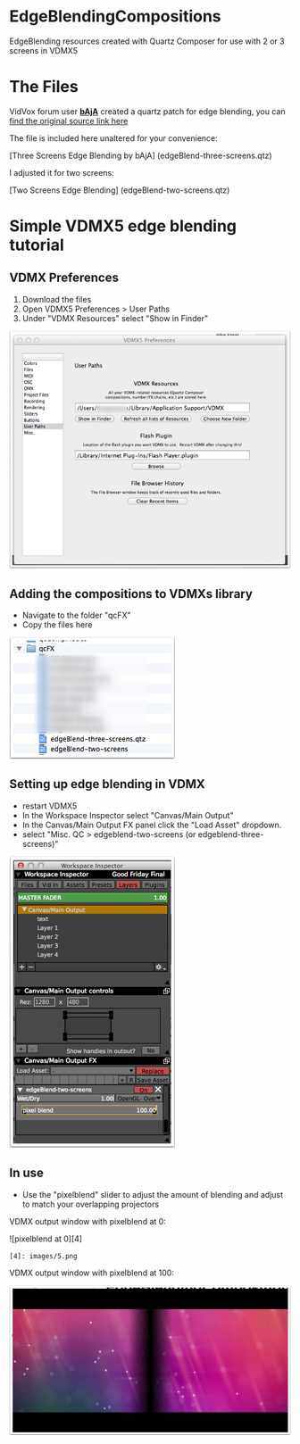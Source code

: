 EdgeBlendingCompositions
========================

EdgeBlending resources created with Quartz Composer for use with 2 or 3 screens in VDMX5

# The Files

VidVox forum user **[bAjA](http://www.vidvox.net/forums/memberlist.php?mode=viewprofile&u=832)** created a quartz patch for edge blending, you can [find the original source link here](http://www.vidvox.net/forums/viewtopic.php?t=5863)

The file is included here unaltered for your convenience:

[Three Screens Edge Blending by bAjA] (edgeBlend-three-screens.qtz)

I adjusted it for two screens:

[Two Screens Edge Blending] (edgeBlend-two-screens.qtz)

# Simple VDMX5 edge blending tutorial

## VDMX Preferences
1. Download the files
2. Open VDMX5 Preferences > User Paths
3. Under "VDMX Resources" select "Show in Finder"

![VDMX Preferences][1]

   [1]: images/1.png

## Adding the compositions to VDMXs library

  * Navigate to the folder "qcFX"
  * Copy the files here

![Adding the compositions to VDMXs library][2]

   [2]: images/2.png

## Setting up edge blending in VDMX

  * restart VDMX5
  * In the Workspace Inspector select "Canvas/Main Output"
  * In the Canvas/Main Output FX panel click the "Load Asset" dropdown.
  * select "Misc. QC > edgeblend-two-screens (or edgeblend-three-screens)"

![Setting up edge blending in VDMX][3]

   [3]: images/3.png

## In use

  * Use the "pixelblend" slider to adjust the amount of blending and adjust to match your overlapping projectors

VDMX output window with pixelblend at 0:

![pixelblend at 0][4]

	[4]: images/5.png


VDMX output window with pixelblend at 100:

![pixelblend at 100][5]

   [5]: images/4.png
